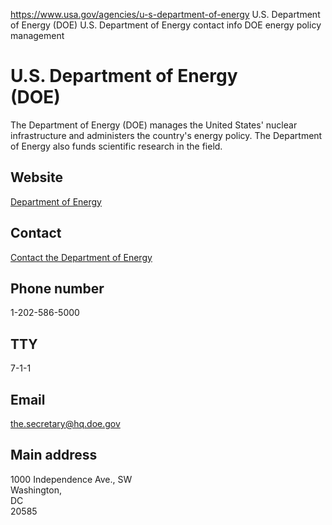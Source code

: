 

https://www.usa.gov/agencies/u-s-department-of-energy
U.S. Department of Energy (DOE)
U.S. Department of Energy contact info
DOE energy policy management

U.S. Department of Energy  
(DOE)  
===============================  

The Department of Energy (DOE) manages the United States' nuclear infrastructure and administers the country's energy policy. The Department of Energy also funds scientific research in the field.  

Website  
-------  
[Department of Energy](https://www.energy.gov/)  

Contact  
-------  
[Contact the Department of Energy](https://www.energy.gov/contact-us)  

Phone number  
------------  
1-202-586-5000  

TTY  
---  
7-1-1  

Email  
-----  
[the.secretary@hq.doe.gov](mailto:the.secretary@hq.doe.gov)  

Main address  
------------  
1000 Independence Ave., SW  
Washington,  
DC  
20585
